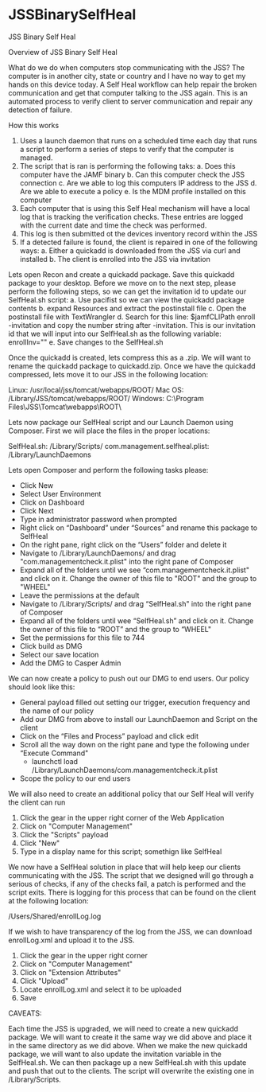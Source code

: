 # JSSBinarySelfHeal
JSS Binary Self Heal 

Overview of JSS Binary Self Heal

What do we do when computers stop communicating with the JSS?  The computer is in another city, state or country and I have no way to get my hands on this device today.  A Self Heal workflow can help repair the broken communication and get that computer talking to the JSS again.  This is an automated process to verify client to server communication and repair any detection of failure.

How this works

1. Uses a launch daemon that runs on a scheduled time each day that runs a script to perform a series of steps to verify that the computer is managed.
2. The script that is ran is performing the following taks:
    a. Does this computer have the JAMF binary
    b. Can this computer check the JSS connection
    c. Are we able to log this computers IP address to the JSS
    d. Are we able to execute a policy
    e. Is the MDM profile installed on this computer
3. Each computer that is using this Self Heal mechanism will have a local log that is tracking the verification checks.  These entries are logged with the current date and time the check was performed.
4. This log is then submitted ot the devices inventory record within the JSS
5. If a detected failure is found, the client is repaired in one of the following ways:
    a. Either a quickadd is downloaded from the JSS via curl and installed
    b. The client is enrolled into the JSS via invitation

Lets open Recon and create a quickadd package.  Save this quickadd package to your desktop.  Before we move on to the next step, please perform the following steps, so we can get the invitation id to update our SelfHeal.sh script:
    a. Use pacifist so we can view the quickadd package contents
    b. expand Resources and extract the postinstall file
    c. Open the postinstall file with TextWrangler
    d. Search for this line: $jamfCLIPath enroll -invitation and copy the number string after -invitation.  This is our invitation id that we will input into our SelfHeal.sh as the following variable: enrollInv=""
    e. Save changes to the SelfHeal.sh

Once the quickadd is created, lets compress this as a .zip.  We will want to rename the quickadd package to quickadd.zip.  Once we have the quickadd compressed, lets move it to our JSS in the following location:

Linux: /usr/local/jss/tomcat/webapps/ROOT/
Mac OS: /Library/JSS/tomcat/webapps/ROOT/
Windows: C:\Program Files\JSS\Tomcat\webapps\ROOT\

Lets now package our SelfHeal script and our Launch Daemon using Composer.  First we will place the files in the proper locations:

SelfHeal.sh: /Library/Scripts/
com.management.selfheal.plist: /Library/LaunchDaemons

Lets open Composer and perform the following tasks please:

- Click New
- Select User Environment
- Click on Dashboard
- Click Next
- Type in administrator password when prompted
- Right click on “Dashboard” under “Sources” and rename this package to SelfHeal
- On the right pane, right click on the “Users” folder and delete it
- Navigate to /Library/LaunchDaemons/ and drag "com.managementcheck.it.plist" into the right pane of Composer
- Expand all of the folders until we see “com.managementcheck.it.plist" and click on it.  Change the owner of this file to "ROOT" and the group to "WHEEL"
- Leave the permissions at the default
- Navigate to /Library/Scripts/ and drag “SelfHeal.sh" into the right pane of Composer
- Expand all of the folders until wee “SelfHeal.sh” and click on it.  Change the owner of this file to “ROOT” and the group to “WHEEL"
- Set the permissions for this file to 744
- Click build as DMG
- Select our save location
- Add the DMG to Casper Admin

We can now create a policy to push out our DMG to end users.  Our policy should look like this:

- General payload filled out setting our trigger, execution frequency and the name of our policy
- Add our DMG from above to install our LaunchDaemon and Script on the client
- Click on the “Files and Process” payload and click edit
- Scroll all the way down on the right pane and type the following under “Execute Command"
    - launchctl load /Library/LaunchDaemons/com.managementcheck.it.plist
- Scope the policy to our end users

We will also need to create an additional policy that our Self Heal will verify the client can run

1. Click the gear in the upper right corner of the Web Application
2. Click on "Computer Management"
3. Click the "Scripts" payload
4. Click "New"
5. Type in a display name for this script; somethign like SelfHeal

We now have a SelfHeal solution in place that will help keep our clients communicating with the JSS. The script that we designed will go through a serious of checks, if any of the checks fail, a patch is performed and the script exits.  There is logging for this process that can be found on the client at the following location:

/Users/Shared/enrollLog.log

If we wish to have transparency of the log from the JSS, we can download enrollLog.xml and upload it to the JSS.

1. Click the gear in the upper right corner
2. Click on "Computer Management"
3. Click on "Extension Attributes"
4. Click "Upload"
5. Locate enrollLog.xml and select it to be uploaded
6. Save

CAVEATS:

Each time the JSS is upgraded, we will need to create a new quickadd package.  We will want to create it the same way we did above and place it in the same directory as we did above.  When we make the new quickadd package, we will want to also update the invitation variable in the SelfHeal.sh.  We can then package up a new SelfHeal.sh with this update and push that out to the clients.  The script will overwrite the existing one in /Library/Scripts.
